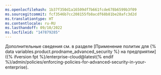 ```yaml
---
ms.openlocfilehash: 1b37f350d1a16509df7b661fcde678b6599b3f09
ms.sourcegitcommit: fcf3546b7cc208155fb8acdf68b81be28afc3d2d
ms.translationtype: HT
ms.contentlocale: ru-RU
ms.lasthandoff: 09/10/2022
ms.locfileid: "147879285"
---
```

Дополнительные сведения см. в разделе [Применение политик для {% data variables.product.prodname_advanced_security %} на предприятии]({% ifversion fpt %}/enterprise-cloud@latest{% endif %}/admin/policies/enforcing-policies-for-advanced-security-in-your-enterprise).

